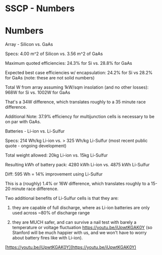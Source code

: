 # SSCP - Numbers

# Numbers

Array - Silicon vs. GaAs

Specs: 4.00 m^2 of Silicon vs. 3.56 m^2 of GaAs

Maximum quoted efficiencies: 24.3% for Si vs. 28.8% for GaAs

Expected best case efficiencies w/ encapsulation: 24.2% for Si vs 28.2% for GaAs (note: these are not solid numbers)

Total W from array assuming 1kW/sqm insolation (and no other losses): 968W for Si vs. 1002W for GaAs

That's a 34W difference, which translates roughly to a 35 minute race difference.

Additional Note: 37.9% efficiency for multijunction cells is necessary to be on par with GaAs.

Batteries - Li-ion vs. Li-Sulfur

Specs: 214 Wh/kg Li-ion vs. > 325 Wh/kg Li-Sulfur (most recent public quote - ongoing development)

Total weight allowed: 20kg Li-ion vs. 15kg Li-Sulfur

Resulting kWh of battery pack: 4280 kWh Li-ion vs. 4875 kWh Li-Sulfur

Diff: 595 Wh = 14% improvement using Li-Sulfur

This is a (roughly) 1.4% or 16W difference, which translates roughly to a 15-20 minute race difference.

Two additional benefits of Li-Sulfur cells is that they are:

1) they are capable of full discharge, where as Li-ion batteries are only used across ~80% of discharge range

2) they are MUCH safer, and can survive a nail test with barely a temperature or voltage fluctuation https://youtu.be/iUpwtKGAK0Y (so Stanford will be much happier with us, and we won't have to worry about battery fires like with Li-ion).

[https://youtu.be/iUpwtKGAK0Y](https://youtu.be/iUpwtKGAK0Y)

